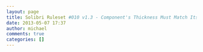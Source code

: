 ```yaml
---
layout: page
title: Solibri Ruleset #010 v1.3 - Component's Thickness Must Match Its Construction Type
date: 2013-05-07 17:37
author: michael
comments: true
categories: []
---
```


